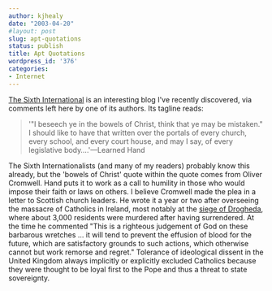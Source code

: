 ```yaml
---
author: kjhealy
date: "2003-04-20"
#layout: post
slug: apt-quotations
status: publish
title: Apt Quotations
wordpress_id: '376'
categories:
- Internet
---
```


[The Sixth International](http://6thinternational.blogspot.com/) is an interesting blog I've recently discovered, via comments left here by one of its authors. Its tagline reads:

> '"I beseech ye in the bowels of Christ, think that ye may be mistaken." I should like to have that written over the portals of every church, every school, and every court house, and may I say, of every legislative body….'—Learned Hand

The Sixth Internationalists (and many of my readers) probably know this already, but the 'bowels of Christ' quote within the quote comes from Oliver Cromwell. Hand puts it to work as a call to humility in those who would impose their faith or laws on others. I believe Cromwell made the plea in a letter to Scottish church leaders. He wrote it a year or two after overseeing the massacre of Catholics in Ireland, most notably at the [siege of Drogheda](http://www.channel4.com/history/microsites/H/history/war/cromwell.html), where about 3,000 residents were murdered after having surrendered. At the time he commented "This is a righteous judgement of God on these barbarous wretches … it will tend to prevent the effusion of blood for the future, which are satisfactory grounds to such actions, which otherwise cannot but work remorse and regret." Tolerance of ideological dissent in the United Kingdom always implicitly or explicitly excluded Catholics because they were thought to be loyal first to the Pope and thus a threat to state sovereignty.
